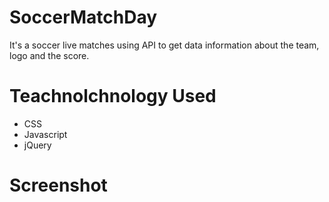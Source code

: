 # SoccerMatchDay
It's a soccer live matches using API to get data information about the team, logo and the score.
# Teachnolchnology Used
* CSS 
* Javascript 
* jQuery
# Screenshot
